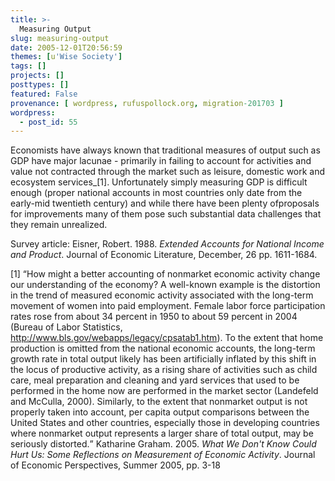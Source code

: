 ```yaml
---
title: >-
  Measuring Output
slug: measuring-output
date: 2005-12-01T20:56:59
themes: [u'Wise Society']
tags: []
projects: []
posttypes: []
featured: False
provenance: [ wordpress, rufuspollock.org, migration-201703 ]
wordpress:
  - post_id: 55
---
```


Economists have always known that traditional measures of output such as GDP have major lacunae - primarily in failing to account for activities and value not contracted through the market such as leisure, domestic work and ecosystem services_[1]. Unfortunately simply measuring GDP is difficult enough (proper national accounts in most countries only date from the early-mid twentieth century) and while there have been plenty ofproposals for improvements many of them pose such substantial data challenges that they remain unrealized. 

Survey article: Eisner, Robert. 1988. <em>Extended Accounts for National Income and Product</em>. Journal of Economic Literature, December, 26 pp. 1611-1684.

[1] <q>How might a better accounting of nonmarket economic activity change our understanding of the economy? A well-known example is the distortion in the trend of measured economic activity associated with the long-term movement of women into paid employment. Female labor force participation rates rose from about 34 percent in 1950 to about 59 percent in 2004 (Bureau of Labor Statistics, http://www.bls.gov/webapps/legacy/cpsatab1.htm). To the extent that home production is omitted from the national economic accounts, the long-term growth rate in total output likely has been artificially inflated by this shift in the locus of productive activity, as a rising share of activities such as child care, meal preparation and cleaning and yard services that used to be performed in the home now are performed in the market sector (Landefeld and McCulla, 2000). Similarly, to the extent that nonmarket output is not properly taken into account, per capita output comparisons between the United States and other countries, especially those in developing countries where nonmarket output represents a larger share of total output, may be seriously distorted.</q> Katharine Graham. 2005. <em>What We Don't Know Could Hurt Us: Some Reflections on Measurement of Economic Activity</em>. Journal of Economic Perspectives, Summer 2005, pp. 3-18

